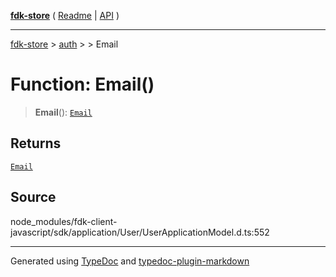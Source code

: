 [**fdk-store**](../../../README.md) ( [Readme](../../../README.md) \| [API](../../../API.md) )

---

[fdk-store](../../../API.md) > [auth](../../README.md) > [<internal>](../README.md) > Email

# Function: Email()

> **Email**(): [`Email`](../type-aliases/type-alias.Email.md)

## Returns

[`Email`](../type-aliases/type-alias.Email.md)

## Source

node_modules/fdk-client-javascript/sdk/application/User/UserApplicationModel.d.ts:552

---

Generated using [TypeDoc](https://typedoc.org/) and [typedoc-plugin-markdown](https://www.npmjs.com/package/typedoc-plugin-markdown)
